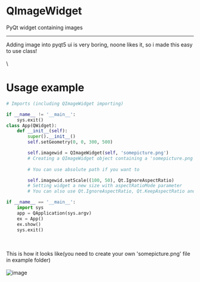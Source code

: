 # QImageWidget
 PyQt widget containing images
 ____
Adding image into pyqt5 ui is very boring, noone likes it, so i made this easy to use class!
\
\
\

# Usage example 

```py
# Imports (including QImageWidget importing)

if __name__ != '__main__':
    sys.exit()
class App(QWidget):
    def __init__(self):
        super().__init__()
        self.setGeometry(0, 0, 300, 500)

        self.imagewid = QImageWidget(self, 'somepicture.png') 
        # Creating a QImageWidget object containing a 'somepicture.png' picture
        
        # You can use absolute path if you want to

        self.imagewid.setScale((100, 50), Qt.IgnoreAspectRatio) 
        # Setting widget a new size with aspectRatioMode parameter
        # You can also use Qt.IgnoreAspectRatio, Qt.KeepAspectRatio and Qt.KeepAspectRatioByExpanding

if __name__ == '__main__':
    import sys
    app = QApplication(sys.argv)
    ex = App()
    ex.show()
    sys.exit()
```
\
\
This is how it looks like(you need to create your own 'somepicture.png' file in example folder) \
\
![image](https://user-images.githubusercontent.com/74973491/184006901-22b00414-9549-4ac1-83f4-5fec2d79786b.png)
